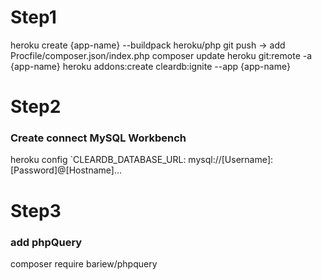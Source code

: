 # Step1
heroku create {app-name} --buildpack heroku/php
git push -> add Procfile/composer.json/index.php
composer update
heroku git:remote -a {app-name}
heroku addons:create cleardb:ignite --app {app-name}

# Step2
### Create connect MySQL Workbench
heroku config
`CLEARDB_DATABASE_URL: mysql://[Username]:[Password]@[Hostname]...

# Step3
### add phpQuery
composer require bariew/phpquery